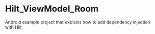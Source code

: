 # Hilt_ViewModel_Room
Android example project that explains how to add dependency injection with Hilt

